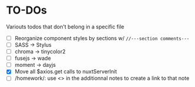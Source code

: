 # TO-DOs
Variouts todos that don't belong in a specific file

- [ ] Reorganize component styles by sections w/ `//---section comments---`
- [ ] SASS -> Stylus
- [ ] chroma -> tinycolor2
- [ ] fusejs -> wade
- [ ] moment -> dayjs
- [x] Move all $axios.get calls to nuxtServerInit
- [ ] /homework/: use <<Note name>> in the additionnal notes to create a link to that note